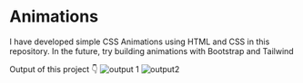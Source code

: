 # Animations
I have developed simple CSS Animations using HTML and CSS in this repository. In the future, try building animations with Bootstrap and Tailwind

Output of this project
👇
![output 1](https://user-images.githubusercontent.com/108425992/227202027-71694775-c931-4d4e-99ce-f11fdab74a32.png)
![output2](https://user-images.githubusercontent.com/108425992/227202067-69ea6139-30f4-4cfa-808e-0d004cbc502e.png)

